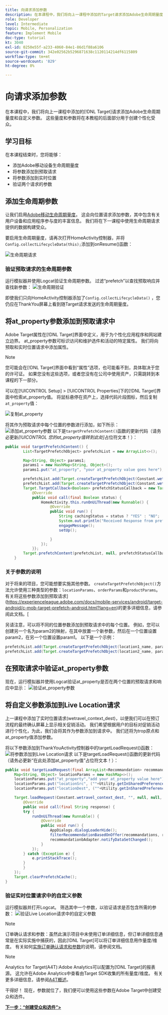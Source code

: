 ```yaml
---
title: 向请求添加参数
description: 在本课程中，我们将向上一课程中添加的Target请求添加Adobe生命周期量度和自定义参数。 这些量度和参数将在本教程的后面部分用于创建个性化受众。
role: Developer
level: Intermediate
topic: Mobile, Personalization
feature: Implement Mobile
doc-type: tutorial
kt: 3040
exl-id: 0250e55f-a233-4060-84e1-86d1f88a6106
source-git-commit: 342e02562b5296871638c1120114214df6115809
workflow-type: tm+mt
source-wordcount: '829'
ht-degree: 0%

---
```


# 向请求添加参数

在本课程中，我们将向上一课程中添加的[!DNL Target]请求添加Adobe生命周期量度和自定义参数。 这些量度和参数将在本教程的后面部分用于创建个性化受众。

## 学习目标

在本课程结束时，您将能够：

* 添加Adobe移动设备生命周期量度
* 将参数添加到预取请求
* 将参数添加到实时位置
* 验证两个请求的参数

## 添加生命周期参数

让我们启用[Adobe移动生命周期量度](https://experienceleague.adobe.com/docs/mobile-services/android/metrics.html?lang=en)。 这会向位置请求添加参数，其中包含有关用户设备和应用程序参与度的丰富信息。 我们将在下一课程中使用生命周期请求提供的数据构建受众。

要启用生命周期量度，请再次打开HomeActivity控制器，并将`Config.collectLifecycleData(this);`添加到onResume()函数：

![生命周期请求](assets/lifecycle_code.jpg)

### 验证预取请求的生命周期参数

运行模拟器并使用Logcat验证生命周期参数。 过滤“prefetch”以查找预取响应并查找新参数：
![生命周期验证](assets/lifecycle_validation.jpg)

即使我们只向HomeActivity控制器添加了`Config.collectLifecycleData()` ，您仍应在ThankYou屏幕上看到随Target请求发送的生命周期量度。

## 将at_property参数添加到预取请求中

Adobe Target属性在[!DNL Target]界面中定义，用于为个性化应用程序和网站建立边界。 at_property参数可标识访问和维护选件和活动的特定属性。 我们将向预取和实时位置请求中添加属性。

>[!NOTE]
>
>您可能会在[!DNL Target]界面中看到“属性”选项，也可能看不到，具体取决于您的许可证。 如果您没有这些选项，或者您没有在公司中使用资产，只需跳转到本课程的下一部分。

可以在[!UICONTROL Setup] > [!UICONTROL Properties]下的[!DNL Target]界面中检索at_property值。  将鼠标悬停在资产上，选择代码片段图标，然后复制`at_property`值：

![复制at_property](assets/at_property_interface.jpg)

将其作为预取请求中每个位置的参数进行添加，如下所示：
![添加at_property参数](assets/params_at_property.jpg)
以下是`targetPrefetchContent()`函数的更新代码（请务必更新&#x200B;_[!UICONTROL 您的at_property值转到此处]_&#x200B;占位符文本！）：

```java
public void targetPrefetchContent() {
        List<TargetPrefetchObject> prefetchList = new ArrayList<>();

        Map<String, Object> params1;
        params1 = new HashMap<String, Object>();
        params1.put("at_property", "your at_property value goes here");

        prefetchList.add(Target.createTargetPrefetchObject(Constant.wetravel_engage_home, params1));
        prefetchList.add(Target.createTargetPrefetchObject(Constant.wetravel_engage_search, params1));
        Target.TargetCallback<Boolean> prefetchStatusCallback = new Target.TargetCallback<Boolean>() {
            @Override
            public void call(final Boolean status) {
                HomeActivity.this.runOnUiThread(new Runnable() {
                    @Override
                    public void run() {
                        String cachingStatus = status ? "YES" : "NO";
                        System.out.println("Received Response from prefetch : " + cachingStatus);
                        engageMessage();
                        setUp();

                    }
                });
            }};
        Target.prefetchContent(prefetchList, null, prefetchStatusCallback);
    }
```

### 关于参数的说明

对于将来的项目，您可能想要实施其他参数。 `createTargetPrefetchObject()`方法允许使用三种类型的参数：`locationParams`、`orderParams`和`productParams`。 有关将这些参数添加到预取请求](https://experienceleague.adobe.com/docs/mobile-services/android/target-android/c-mob-target-prefetch-android.html?lang=en)的更多详细信息，请参阅此文档。[

另请注意，可以将不同的位置参数添加到预取请求中的每个位置。 例如，您可以创建另一个名为param2的映射，在其中放置一个新参数，然后在一个位置设置param2，在另一个位置设置param1。 以下是一个示例：

```java
prefetchList.add(Target.createTargetPrefetchObject(location1_name, params1);
prefetchList.add(Target.createTargetPrefetchObject(location2_name, params2);
```

## 在预取请求中验证at_property参数

现在，运行模拟器并使用Logcat验证at_property是否在两个位置的预取请求和响应中显示：
![验证at_property参数](assets/parameters_at_property_validation.jpg)

## 将自定义参数添加到Live Location请求

上一课程中添加了实时位置请求(wetravel_context_dest)，以便我们可以在预订流程的最终确认屏幕上显示相关促销活动。 我们希望根据用户的目标对促销活动进行个性化，为此，我们会将其作为参数添加到请求中。 我们还将为trop原点和at_property值添加参数。

将以下参数添加到ThankYouActivity控制器中的targetLoadRequest()函数：
![将参数添加到Live Location请求](assets/parameters_live_location.jpg)
以下是targetLoadRequest()函数的更新代码（请务必更新“在此处添加at_property值”占位符文本！）：

```java
public void targetLoadRequest(final ArrayList<Recommandation> recommandations) {
    Map<String, Object> locationParams = new HashMap<>();
    locationParams.put("at_property","add your at_property value here");
    locationParams.put("locationSrc", (""+Utility.getInSharedPreference(ThankYouActivity.this,Constant.departure,"")));
    locationParams.put("locationDest", (""+Utility.getInSharedPreference(ThankYouActivity.this,Constant.destination,"")));

    Target.loadRequest(Constant.wetravel_context_dest, "", null, null, locationParams, new Target.TargetCallback<String>() {
        @Override
        public void call(final String response) {
        try {
            runOnUiThread(new Runnable() {
                @Override
                public void run() {
                    AppDialogs.dialogLoaderHide();
                    filterRecommendationBasedOnOffer(recommandations, response);
                    recommandationbAdapter.notifyDataSetChanged();
                }
            });
        } catch (Exception e) {
            e.printStackTrace();
        }
        }
    });
    Target.clearPrefetchCache();
}
```

### 验证实时位置请求中的自定义参数

运行模拟器并打开Logcat。 筛选其中一个参数，以验证请求是否包含所需的参数：
![验证Live Location请求中的自定义参数](assets/parameters_live_location_validation.jpg)

>[!NOTE]
>
>订单确认请求和参数：虽然此演示项目中未使用订单详细信息，但订单详细信息通常是在实际实施中捕获的，因此[!DNL Target]可以将订单详细信息用作量度/维度。 有关如何[实施订单确认请求和参数](https://experienceleague.adobe.com/docs/mobile-services/android/target-android/c-target-methods.html?lang=en)的说明，请参阅文档。

>[!NOTE]
>
>Analytics for Target(A4T):Adobe Analytics可以配置为[!DNL Target]的报表源。 这允许在Adobe Analytics中查看由Target SDK收集的所有量度/维度。 有关更多详细信息，请参阅[A4T概述](https://experienceleague.adobe.com/docs/target/using/integrate/a4t/a4t.html?lang=en)。

干得好！ 现在，参数就位了，我们便可以使用这些参数在Adobe Target中创建受众和选件。

**[下一步：“创建受众和选件”>](create-audiences-and-offers.md)**
